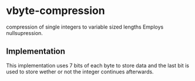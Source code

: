 # vbyte-compression

compression of single integers to variable sized lengths
Employs nullsupression.

## Implementation

This implementation uses 7 bits of each byte to store data
and the last bit is used to store wether or not the integer continues afterwards.
